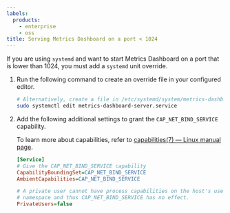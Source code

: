 ```yaml
---
labels:
  products:
    - enterprise
    - oss
title: Serving Metrics Dashboard on a port < 1024
---
```


If you are using `systemd` and want to start Metrics Dashboard on a port that is lower than 1024, you must add a `systemd` unit override.

1. Run the following command to create an override file in your configured editor.

   ```bash
   # Alternatively, create a file in /etc/systemd/system/metrics-dashboard-server.service.d/override.conf
   sudo systemctl edit metrics-dashboard-server.service
   ```

1. Add the following additional settings to grant the `CAP_NET_BIND_SERVICE` capability.

   To learn more about capabilities, refer to [capabilities(7) — Linux manual page](https://man7.org/linux/man-pages/man7/capabilities.7.html).

   ```ini
   [Service]
   # Give the CAP_NET_BIND_SERVICE capability
   CapabilityBoundingSet=CAP_NET_BIND_SERVICE
   AmbientCapabilities=CAP_NET_BIND_SERVICE

   # A private user cannot have process capabilities on the host's user
   # namespace and thus CAP_NET_BIND_SERVICE has no effect.
   PrivateUsers=false
   ```
